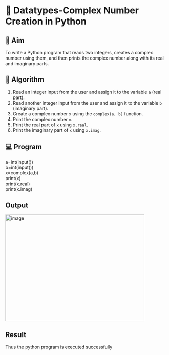 # 🧮 Datatypes-Complex Number Creation in Python

## 🎯 Aim
To write a Python program that reads two integers, creates a complex number using them, and then prints the complex number along with its real and imaginary parts.

## 🧠 Algorithm
1. Read an integer input from the user and assign it to the variable `a` (real part).
2. Read another integer input from the user and assign it to the variable `b` (imaginary part).
3. Create a complex number `x` using the `complex(a, b)` function.
4. Print the complex number `x`.
5. Print the real part of `x` using `x.real`.
6. Print the imaginary part of `x` using `x.imag`.

## 💻 Program
a=int(input())  <br />
b=int(input())  <br />
x=complex(a,b)  <br />
print(x)  <br />
print(x.real) <br />
print(x.imag)

## Output
<img width="434" height="332" alt="image" src="https://github.com/user-attachments/assets/9fc638b6-b618-4d10-962d-20073b657247" />

## Result
Thus the python program is executed successfully
